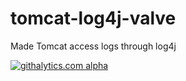 tomcat-log4j-valve
==================

Made Tomcat access logs through log4j

[![githalytics.com alpha](https://cruel-carlota.pagodabox.com/266cac2dc113352be6e6556b9e081af7 "githalytics.com")](http://githalytics.com/jbestanislao/tomcat-log4j-valve)